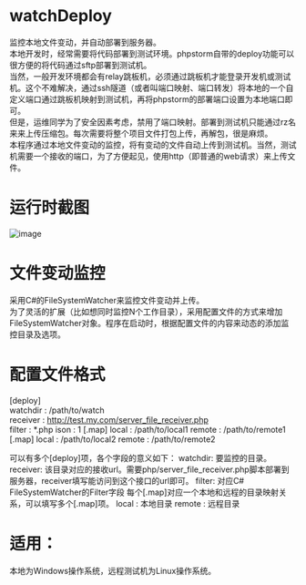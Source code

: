 # watchDeploy
监控本地文件变动，并自动部署到服务器。   
本地开发时，经常需要将代码部署到测试环境。phpstorm自带的deploy功能可以很方便的将代码通过sftp部署到测试机。    
当然，一般开发环境都会有relay跳板机，必须通过跳板机才能登录开发机或测试机。这个不难解决，通过ssh隧道（或者叫端口映射、端口转发）将本地的一个自定义端口通过跳板机映射到测试机，再将phpstorm的部署端口设置为本地端口即可。    
但是，运维同学为了安全因素考虑，禁用了端口映射。部署到测试机只能通过rz名来来上传压缩包。每次需要将整个项目文件打包上传，再解包，很是麻烦。    
本程序通过本地文件变动的监控，将有变动的文件自动上传到测试机。当然，测试机需要一个接收的端口，为了方便起见，使用http（即普通的web请求）来上传文件。   

# 运行时截图
![image](https://github.com/yanchenghust/watchDeploy/raw/image.png)   

# 文件变动监控
采用C#的FileSystemWatcher来监控文件变动并上传。   
为了灵活的扩展（比如想同时监控N个工作目录），采用配置文件的方式来增加FileSystemWatcher对象。程序在启动时，根据配置文件的内容来动态的添加监控目录及选项。   

# 配置文件格式
[deploy]    
watchdir : /path/to/watch   
receiver : http://test.my.com/server_file_receiver.php    
filter : *.php
ison : 1
[.map]
local : /path/to/local1
remote : /path/to/remote1
[.map]
local : /path/to/local2
remote : /path/to/remote2

可以有多个[deploy]项，各个字段的意义如下：
watchdir: 要监控的目录。
receiver: 该目录对应的接收url。需要php/server_file_receiver.php脚本部署到服务器，receiver填写能访问到这个接口的url即可。
filter: 对应C# FileSystemWatcher的Filter字段
每个[.map]对应一个本地和远程的目录映射关系，可以填写多个[.map]项。
local : 本地目录
remote : 远程目录


# 适用：
本地为Windows操作系统，远程测试机为Linux操作系统。

